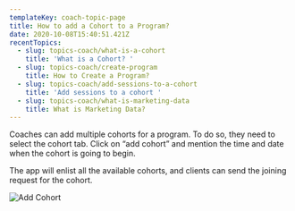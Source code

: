 ```yaml
---
templateKey: coach-topic-page
title: How to add a Cohort to a Program?
date: 2020-10-08T15:40:51.421Z
recentTopics:
  - slug: topics-coach/what-is-a-cohort
    title: 'What is a Cohort? '
  - slug: topics-coach/create-program
    title: How to Create a Program?
  - slug: topics-coach/add-sessions-to-a-cohort
    title: 'Add sessions to a cohort '
  - slug: topics-coach/what-is-marketing-data
    title: What is Marketing Data?
---
```

Coaches can add multiple cohorts for a program. To do so, they need to select the cohort tab. Click on “add cohort” and mention the time and date when the cohort is going to begin. 

The app will enlist all the available cohorts, and clients can send the joining request for the cohort.

![Add Cohort](/img/add-cohort-i.png "Add Cohort")
